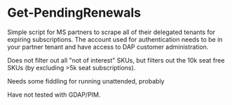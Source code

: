 # Get-PendingRenewals
Simple script for MS partners to scrape all of their delegated tenants for expiring subscriptions. The account used for authentication needs to be in your partner tenant and have access to DAP customer administration.

Does not filter out all "not of interest" SKUs, but filters out the 10k seat free SKUs (by excluding >5k seat subscriptions).

Needs some fiddling for running unattended, probably

Have not tested with GDAP/PIM.
